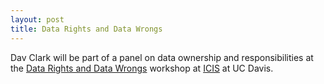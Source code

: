 ```yaml
---
layout: post
title: Data Rights and Data Wrongs
---
```

Dav Clark will be part of a panel on data ownership and responsibilities at the
[Data Rights and Data Wrongs](http://icis.ucdavis.edu/?page_id=329) workshop at
[ICIS](http://icis.ucdavis.edu) at UC Davis.
